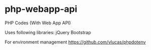 # php-webapp-api
PHP Codes (With Web App API) 

Uses following libraries:
jQuery
Bootstrap

For environment management
https://github.com/vlucas/phpdotenv
